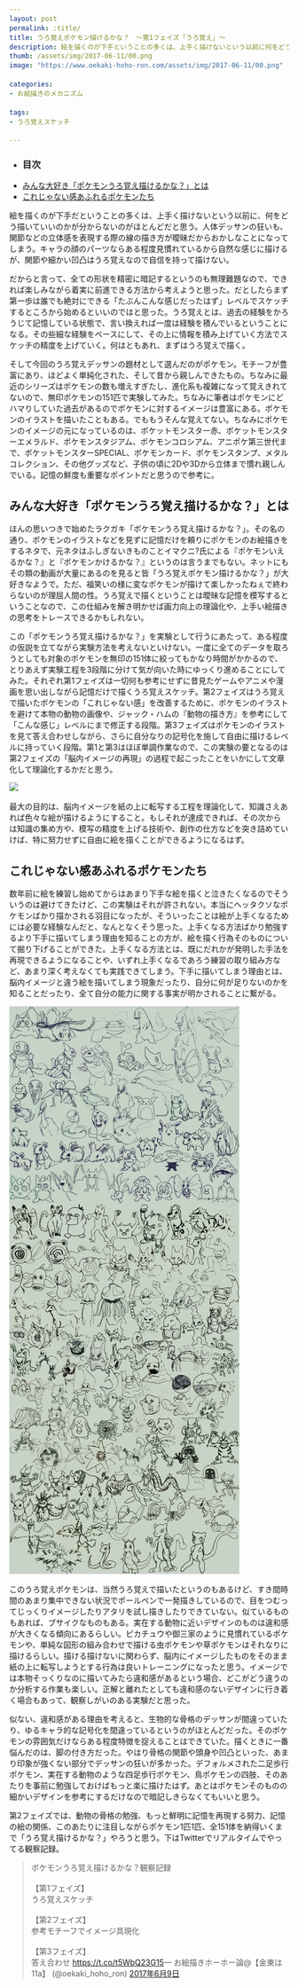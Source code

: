 ```yaml
---
layout: post
permalink: :title/
title: うろ覚えポケモン描けるかな？　〜第1フェイズ「うろ覚え」〜
description: 絵を描くのが下手ということの多くは、上手く描けないという以前に何をどう描けばいいかが分からないのだと思う。まず第一歩は誰でも絶対にできる「たぶんこんな感じだったはず」レベルでスケッチするところから始める練習法を考案。
thumb: /assets/img/2017-06-11/00.png
image: "https://www.oekaki-hoho-ron.com/assets/img/2017-06-11/00.png"

categories:
- お絵描きのメカニズム

tags:
- うろ覚えスケッチ

---
```


- ### 目次
- [みんな大好き「ポケモンうろ覚え描けるかな？」とは](#みんな大好きポケモンうろ覚え描けるかなとは)
- [これじゃない感あふれるポケモンたち](#これじゃない感あふれるポケモンたち)

絵を描くのが下手だということの多くは、上手く描けないという以前に、何をどう描いていいのかが分からないのがほとんどだと思う。人体デッサンの狂いも、関節などの立体感を表現する際の線の描き方が曖昧だからおかしなことになってしまう。キャラの顔のパーツならある程度見慣れているから自然な感じに描けるが、関節や細かい凹凸はうろ覚えなので自信を持って描けない。

だからと言って、全ての形状を精密に暗記するというのも無理難題なので、できれば楽しみながら着実に前進できる方法から考えようと思った。だとしたらまず第一歩は誰でも絶対にできる「たぶんこんな感じだったはず」レベルでスケッチするところから始めるといいのではと思った。うろ覚えとは、過去の経験をかろうじて記憶している状態で、言い換えれば一度は経験を積んでいるということになる。その些細な経験をベースにして、その上に情報を積み上げていく方法でスケッチの精度を上げていく。何はともあれ、まずはうろ覚えで描く。

そして今回のうろ覚えデッサンの題材として選んだのがポケモン。モチーフが豊富にあり、ほどよく単純化された、そして昔から親しんできたもの。ちなみに最近のシリーズはポケモンの数も増えすぎたし、進化系も複雑になって覚えきれてないので、無印ポケモンの151匹で実験してみた。ちなみに筆者はポケモンにどハマりしていた過去があるのでポケモンに対するイメージは豊富にある。ポケモンのイラストを描いたこともある。でももうそんな覚えてない。ちなみにポケモンのイメージの元になっているのは、ポケットモンスター赤、ポケットモンスターエメラルド、ポケモンスタジアム、ポケモンコロシアム、アニポケ第三世代まで、ポケットモンスターSPECIAL、ポケモンカード、ポケモンスタンプ、メタルコレクション、その他グッズなど、子供の頃に2Dや3Dから立体まで慣れ親しんでいる。記憶の鮮度も重要なポイントだと思うので参考に。

## みんな大好き「ポケモンうろ覚え描けるかな？」とは

ほんの思いつきで始めたラクガキ「ポケモンうろ覚え描けるかな？」。その名の通り、ポケモンのイラストなどを見ずに記憶だけを頼りにポケモンのお絵描きをするネタで、元ネタはふしぎないきものことイマクニ?氏による『ポケモンいえるかな？』と『ポケモンかけるかな？』というのは言うまでもない。ネットにもその類の動画が大量にあるのを見ると皆「うろ覚えポケモン描けるかな？」が大好きなようで。ただ、福笑いの様に変なポケモンが描けて楽しかったねぇで終わらないのが理屈人間の性。うろ覚えで描くということは曖昧な記憶を模写するということなので、この仕組みを解き明かせば画力向上の理論化や、上手い絵描きの思考をトレースできるかもしれない。

この「ポケモンうろ覚え描けるかな？」を実験として行うにあたって、ある程度の仮説を立てながら実験方法を考えないといけない。一度に全てのデータを取ろうとしても対象のポケモンを無印の151体に絞ってもかなり時間がかかるので、とりあえず実験工程を3段階に分けて気が向いた時にゆっくり進めることにしてみた。それぞれ第1フェイズは一切何も参考にせずに昔見たゲームやアニメや漫画を思い出しながら記憶だけで描くうろ覚えスケッチ。第2フェイズはうろ覚えで描いたポケモンの「これじゃない感」を改善するために、ポケモンのイラストを避けて本物の動物の画像や、ジャック・ハムの『動物の描き方』を参考にして「こんな感じ」レベルにまで修正する段階。第3フェイズはポケモンのイラストを見て答え合わせしながら、さらに自分なりの記号化を施して自由に描けるレベルに持っていく段階。第1と第3はほぼ単調作業なので、この実験の要となるのは第2フェイズの「脳内イメージの再現」の過程で起こったことをいかにして文章化して理論化するかだと思う。

<a target="blank"  href="https://www.amazon.co.jp/gp/product/4767985056/ref=as_li_tl?ie=UTF8&camp=247&creative=1211&creativeASIN=4767985056&linkCode=as2&tag=koma5109-22&linkId=88c8ce087c54ea10bf50ffacdb27a1be"><img border="0" src="//ws-fe.amazon-adsystem.com/widgets/q?_encoding=UTF8&MarketPlace=JP&ASIN=4767985056&ServiceVersion=20070822&ID=AsinImage&WS=1&Format=_SL250_&tag=koma5109-22" ></a><img src="//ir-jp.amazon-adsystem.com/e/ir?t=koma5109-22&l=am2&o=9&a=4767985056" width="1" height="1" border="0" alt="" style="border:none !important; margin:0px !important;" />

最大の目的は、脳内イメージを紙の上に転写する工程を理論化して、知識さえあれば色々な絵が描けるようにすること。もしそれが達成できれば、その次からは知識の集め方や、模写の精度を上げる技術や、創作の仕方などを突き詰めていけば、特に努力せずに自由に絵を描くことができるようになるはず。

## これじゃない感あふれるポケモンたち

数年前に絵を練習し始めてからはあまり下手な絵を描くと泣きたくなるのでそういうのは避けてきたけど、この実験はそれが許されない。本当にヘッタクソなポケモンばかり描かされる羽目になったが、そういったことは絵が上手くなるためには必要な経験なんだと、なんとなくそう思った。上手くなる方法ばかり勉強するより下手に描いてしまう理由を知ることの方が、絵を描く行為そのものについて掘り下げることができた。上手くなる方法とは、既にだれかが発明した手法を再現できるようになることや、いずれ上手くなるであろう練習の取り組み方など、あまり深く考えなくても実践できてしまう。下手に描いてしまう理由とは、脳内イメージと違う絵を描いてしまう現象だったり、自分に何が足りないのかを知ることだったり、全て自分の能力に関する事実が明かされることに繋がる。

![うろ覚えうろ覚え描けるかな？](/assets/img/2017-06-11/01.png)

このうろ覚えポケモンは、当然うろ覚えで描いたというのもあるけど、すき間時間のあまり集中できない状況でポールペンで一発描きしているので、目をつむってじっくりイメージしたりアタリを試し描きしたりできていない。似ているものもあれば、ブサイクなものもある。実在する動物に近いデザインのものは違和感が大きくなる傾向にあるらしい。ピカチュウや御三家のように見慣れているポケモンや、単純な図形の組み合わせで描ける虫ポケモンや草ポケモンはそれなりに描けるらしい。描ける描けないに関わらず、脳内にイメージしたものをそのまま紙の上に転写しようとする行為は良いトレーニングになったと思う。イメージでは本物そっくりなのに描いてみたら違和感があるという場合、どこがどう違うのか分析する作業も楽しい。正解と離れたとしても違和感のないデザインに行き着く場合もあって、観察しがいのある実験だと思った。

似ない、違和感がある理由を考えると、生物的な骨格のデッサンが間違っていたり、ゆるキャラ的な記号化を間違っているというのがほとんどだった。そのポケモンの雰囲気だけならある程度特徴を捉えることはできていた。描くときに一番悩んだのは、脚の付き方だった。やはり骨格の関節や頭身や凹凸といった、あまり印象が強くない部分でデッサンの狂いが多かった。デフォルメされた二足歩行ポケモン、実在する動物のような四足歩行ポケモン、鳥ポケモンの四肢、そのあたりを事前に勉強しておけばもっと楽に描けたはず。あとはポケモンそのものの細かいデザインを参考にするだけなので暗記しきらなくてもいいと思う。

第2フェイズでは、動物の骨格の勉強、もっと鮮明に記憶を再現する努力、記憶の絵の関係、このあたりに注目しながらポケモン1匹1匹、全151体を納得いくまで「うろ覚え描けるかな？」やろうと思う。下はTwitterでリアルタイムでやってる観察記録。

<blockquote class="twitter-tweet" data-lang="ja"><p lang="ja" dir="ltr">ポケモンうろ覚え描けるかな？観察記録<br><br>【第1フェイズ】<br>うろ覚えスケッチ<br><br>【第2フェイズ】<br>参考モチーフでイメージ具現化<br><br>【第3フェイズ】<br>答え合わせ <a href="https://t.co/t5WbQ23G15">https://t.co/t5WbQ23G15</a>&mdash; お絵描きホーホー論@【金東は11a】 (@oekaki_hoho_ron) <a href="https://twitter.com/oekaki_hoho_ron/status/873009577935032320">2017年6月9日</a></blockquote><script async src="//platform.twitter.com/widgets.js" charset="utf-8"></script>
